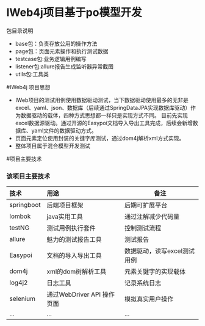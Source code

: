 # IWeb4j项目基于po模型开发

包目录说明
- base包：负责存放公用的操作方法
- page包：页面元素操作和执行测试数据
- testcase包:业务逻辑用例编写
- listener包:allure报告生成监听器异常截图
- utils包:工具类

#IWeb4j 项目思想
- IWeb项目的测试用例使用数据驱动测试，当下数据驱动使用最多的无非是excel、yaml、json、数据库（后续通过SpringDataJPA实现数据库驱动）作为数据驱动的载体，四种方式思想都一样只是实现方式不同。
目前先实现excel数据源驱动。通过开源的Easypoi文档导入导出工具完成，后续会新增数据库、yaml文件的数据驱动方式。
- 页面元素定位使用封装的关键字库测试，通过dom4j解析xml方式实现。
- 整体项目属于混合模型开发测试

#项目主要技术
 
### 该项目主要技术
技术  | 用途  | 备注
:----------- | :----------- |-----------
springboot| 后端项目框架  | 后期可扩展平台
lombok| java实用工具  | 通过注解减少代码量
testNG| 测试用例执行套件| 控制测试流程
allure| 魅力的测试报告工具|测试报告
Easypoi| 文档的导入导出工具|数据驱动，读写excel测试用例
dom4j| xml的dom树解析工具|元素关键字的实现载体
log4j2| 日志工具|记录系统日志
selenium| 通过WebDriver API 操作页面|模拟真实用户操作
...| ...|...

